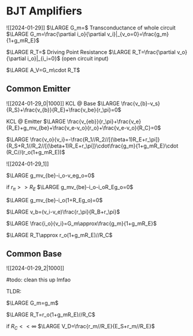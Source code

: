 # BJT Amplifiers

![[2024-01-29]]
$\LARGE G_m=$ Transconductance of whole circuit
$\LARGE G_m=\frac{\partial i_o}{\partial v_i}|_{v_o=0}=\frac{g_m}{1+g_mR_E}$

$\LARGE R_T=$ Driving Point Resistance
$\LARGE R_T=\frac{\partial v_o}{\partial i_o}|_{i_i=0}$ (open circuit input)

$\LARGE A_V=G_m\cdot R_T$

## Common Emitter
![[2024-01-29_0|1000]]
KCL @ Base
$\LARGE \frac{v_{b}-v_s}{R_S}+\frac{v_{b}}{R_E}+\frac{v_be}{r_\pi}=0$

KCL @ Emitter
$\LARGE \frac{v_{eb}}{r_\pi}+\frac{v_e}{R_E}+g_mv_{be}+\frac{v_e-v_o}{r_o}+\frac{v_e-v_o}{R_C}=0$

$\LARGE \frac{v_o}{v_i}=-\frac{R_1//R_2//[(\beta+1)R_E+r_\pi]}{R_S+R_1//R_2//[(\beta+1)R_E+r_\pi]}\cdot\frac{g_m}{1+g_mR_E}\cdot (R_C//(r_o(1+g_mR_E))$

![[2024-01-29_1]]


$\LARGE g_mv_{be}-i_o-v_eg_o=0$

if $r_\pi>>R_E$
$\LARGE g_mv_{be}-i_o-i_oR_Eg_o=0$

$\LARGE g_mv_{be}-i_o(1+R_Eg_o)=0$

$\LARGE v_b=(v_i-v_e)\frac{r_\pi}{R_B+r_\pi}$

$\LARGE \frac{i_o}{v_i}=G_m\approx\frac{g_m}{1+g_mR_E}$

$\LARGE R_T\approx r_o(1+g_mR_E)//R_C$

## Common Base
![[2024-01-29_2|1000]]

#todo: clean this up lmfao


TLDR:

$\LARGE G_m=g_m$

$\LARGE R_T=r_o(1+g_mR_E)//R_C$

if $R_C<<\infty$
$\LARGE V_D=\frac{r_m//R_E}{E_S+r_m//R_E}$
